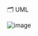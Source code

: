 
🗂 UML

![image](https://github.com/senikim/WooriFIS_Projects/assets/113660954/98fd3688-75fc-481b-a696-6303f6a3c121)


